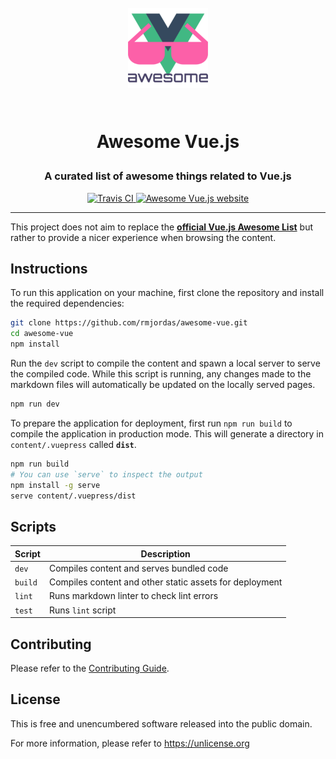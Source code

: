 <!-- markdownlint-disable MD033 MD041 MD002 -->
<h1 align="center">

<br>

<img src="./content/.vuepress/public/icons/android-chrome-192x192.png" alt="Awesome Vue.js" width="128">

<br>
<br>

Awesome Vue.js

</h1>

<h3 align="center">A curated list of awesome things related to Vue.js</h3>

<p align="center">
  <a href="https://travis-ci.com/rmjordas/awesome-vue">
    <img src="https://travis-ci.com/rmjordas/awesome-vue.svg?branch=master" alt="Travis CI">
  </a>

  <a href="https://awesome-vue.js.org">
    <img src="https://img.shields.io/badge/website-https://awesome--vue.js.org-blue.svg" alt="Awesome Vue.js website">
  </a>
</p>

<hr />
<!-- markdownlint-enable MD033 -->

This project does not aim to replace the
**[official Vue.js Awesome List][vuejs/awesome-vue]** but rather to provide a
nicer experience when browsing the content.

[vuejs/awesome-vue]: https://github.com/vuejs/awesome-vue

## Instructions

To run this application on your machine, first clone the repository and install
the required dependencies:

```bash
git clone https://github.com/rmjordas/awesome-vue.git
cd awesome-vue
npm install
```

Run the `dev` script to compile the content and spawn a local server to serve
the compiled code. While this script is running, any changes made to the
markdown files will automatically be updated on the locally served pages.

```bash
npm run dev
```

To prepare the application for deployment, first run `npm run build` to compile
the application in production mode. This will generate a directory in
`content/.vuepress` called **`dist`**.

```bash
npm run build
# You can use `serve` to inspect the output
npm install -g serve
serve content/.vuepress/dist
```

## Scripts

| Script  | Description                                             |
|---------|---------------------------------------------------------|
| `dev`   | Compiles content and serves bundled code                |
| `build` | Compiles content and other static assets for deployment |
| `lint`  | Runs markdown linter to check lint errors               |
| `test`  | Runs `lint` script                                      |

## Contributing

Please refer to the [Contributing Guide](.github/CONTRIBUTING.md).

## License

This is free and unencumbered software released into the public domain.

For more information, please refer to <https://unlicense.org>
